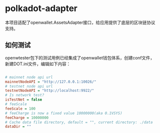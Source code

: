 # polkadot-adapter

本项目适配了openwallet.AssetsAdapter接口，给应用提供了底层的区块链协议支持。

## 如何测试

openwtester包下的测试用例已经集成了openwallet钱包体系，创建conf文件，新建DOT.ini文件，编辑如下内容：

```ini

# mainnet node api url
mainnetNodeAPI = "http://127.0.0.1:10026/"
# testnet node api url
testnetNodeAPI = "http://localhost:9922/"
# Is network test?
isTestNet = false
# feeScale
feeScale = 100
# feeCharge is now a fixed value 10000000(aka 0.1VSYS)
feeCharge = 10000000
# Cache data file directory, default = "", current directory: ./data
dataDir = ""

```
